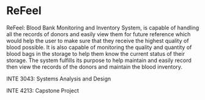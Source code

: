 # ReFeel
ReFeel: Blood Bank Monitoring and Inventory System, is capable of handling all the records of donors and easily view them for future reference which would help the user to make sure that they receive the highest quality of blood possible. It is also capable of monitoring the quality and quantity of blood bags in the storage to help them know the current status of their storage. The system fulfills its purpose to help maintain and easily record then view the records of the donors and maintain the blood inventory.

INTE 3043: Systems Analysis and Design

INTE 4213: Capstone Project
